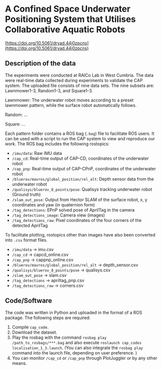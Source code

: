 # A Confined Space Underwater Positioning System that Utilises Collaborative Aquatic Robots

[https://doi.org/10.5061/dryad.44j0zpcns](https://doi.org/10.5061/dryad.44j0zpcns)


## Description of the data

The experiments were conducted at RAICo Lab in West Cumbria. The data were real-time data collected during experiments to validate the CAP system. The uploaded file consists of nine data sets. The nine subsets are: Lawnmower1-3, Random1-3, and Square1-3.

Lawnmower: The underwater robot moves according to a preset lawnmower pattern, while the surface robot automatically follows.

Random: ...

Square: ...

Each pattern folder contains a ROS bag (`.bag`) file to facilitate ROS users. It can be used with a script to run the CAP system to view and reproduce our work. The ROS bag includes the following rostopics:

- `/imu/data`: Raw IMU data
- `/cap_cd`: Real-time output of CAP-CD, coordinates of the underwater robot
- `/cap_pnp`: Real-time output of CAP-CPnP, coordinates of the underwater robot
- `/bluerov/mavros/global_position/rel_alt`: Depth sensor data from the underwater robot
- `/qualisys/bluerov_8_points/pose`: Qualisys tracking underwater robot (Ground truth)
- `/slam_out_pose`: Output from Hector SLAM of the surface robot, x, y coordinates and yaw (in quaternion form)
- `/tag_detections`: EPnP solved pose of AprilTag in the camera
- `/tag_detections_image`: Camera view (images)
- `/tag_detections_raw`: Pixel coordinates of the four corners of the detected AprilTag

To facilitate plotting, rostopics other than images have also been converted into `.csv` format files.
- `/imu/data` -> imu.csv
- `/cap_cd` -> capcd_online.csv
- `/cap_pnp` -> cappnp_online.csv
- `/bluerov/mavros/global_position/rel_alt` -> depth_sensor.csv
- `/qualisys/bluerov_8_points/pose` -> qualisys.csv
- `/slam_out_pose` -> slam.csv
- `/tag_detections` -> apriltag_pnp.csv
- `/tag_detections_raw` -> corners.csv



## Code/Software

The code was written in Python and uploaded in the format of a ROS package. The following steps are required:
1. Compile `cap_code`.
2. Download the dataset.
3. Play the rosbag with the command `rosbag play /path_to_rosbags/***.bag` and also execute `roslaunch cap_codes localisation_1_3.launch`. (You can also integrate the `rosbag play` command into the launch file, depending on user preference.
)
4. You can monitor `/cap_cd` or `/cap_pnp` through PlotJuggler or by any other means.
